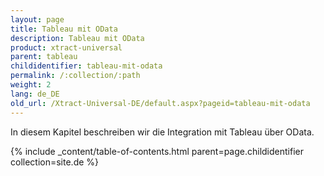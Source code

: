 ```yaml
---
layout: page
title: Tableau mit OData
description: Tableau mit OData
product: xtract-universal
parent: tableau
childidentifier: tableau-mit-odata
permalink: /:collection/:path
weight: 2
lang: de_DE
old_url: /Xtract-Universal-DE/default.aspx?pageid=tableau-mit-odata
---
```


In diesem Kapitel beschreiben wir die Integration mit Tableau über OData. 


{% include _content/table-of-contents.html parent=page.childidentifier collection=site.de %}